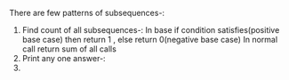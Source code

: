There are few patterns of subsequences-:
1) Find count of all subsequences-:
   In base if condition satisfies(positive base case) then return 1 , else return 0(negative base case)
   In normal call return sum of all calls
2) Print any one answer-:
3) 